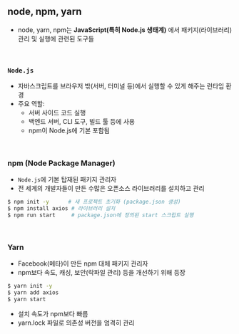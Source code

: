 ## node, npm, yarn
- node, yarn, npm는 **JavaScript(특히 Node.js 생태계)** 에서 패키지(라이브러리) 관리 및 실행에 관련된 도구들

<br>

### `Node.js`
- 자바스크립트를 브라우저 밖(서버, 터미널 등)에서 실행할 수 있게 해주는 런타임 환경
- 주요 역할:
    - 서버 사이드 코드 실행
    - 백엔드 서버, CLI 도구, 빌드 툴 등에 사용
    - npm이 Node.js에 기본 포함됨

<br>

### npm (Node Package Manager)
- `Node.js`에 기본 탑재된 패키지 관리자
- 전 세계의 개발자들이 만든 수많은 오픈소스 라이브러리를 설치하고 관리

```bash
$ npm init -y      # 새 프로젝트 초기화 (package.json 생성)
$ npm install axios # 라이브러리 설치
$ npm run start     # package.json에 정의된 start 스크립트 실행
```

<br>

### Yarn
- Facebook(메타)이 만든 npm 대체 패키지 관리자
- npm보다 속도, 캐싱, 보안(락파일 관리) 등을 개선하기 위해 등장


```bash
$ yarn init -y
$ yarn add axios
$ yarn start
```

- 설치 속도가 npm보다 빠름
- yarn.lock 파일로 의존성 버전을 엄격히 관리